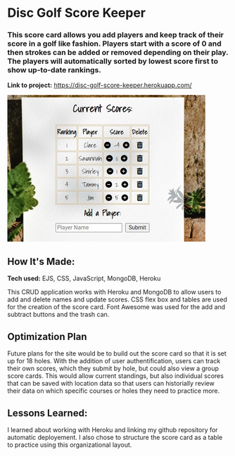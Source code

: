 # Disc Golf Score Keeper

### This score card allows you add players and keep track of their score in a golf like fashion. Players start with a score of 0 and then strokes can be added or removed depending on their play. The players will automatically sorted by lowest score first to show up-to-date rankings.

**Link to project:** https://disc-golf-score-keeper.herokuapp.com/

![score card with names and current scores](https://github.com/lfrendahl/DiscGolfScoreKeeper/blob/main/scorecardCover.jpg)


## How It's Made:

**Tech used:** EJS, CSS, JavaScript, MongoDB, Heroku

This CRUD application works with Heroku and MongoDB to allow users to add and delete names and update scores. CSS flex box and tables are used for the creation of the score card. Font Awesome was used for the add and subtract buttons and the trash can.

## Optimization Plan
Future plans for the site would be to build out the score card so that it is set up for 18 holes. With the addition of user authentification, users can track their own scores, which they submit by hole, but could also view a group score cards. This would allow current standings, but also individual scores that can be saved with location data so that users can historially review their data on which specific courses or holes they need to practice more.

## Lessons Learned:

I learned about working with Heroku and linking my github repository for automatic deployement. I also chose to structure the score card as a table to practice using this organizational layout. 
